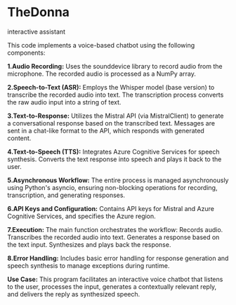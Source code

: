 # TheDonna
interactive assistant

This code implements a voice-based chatbot using the following components:

**1.Audio Recording:**
  Uses the sounddevice library to record audio from the microphone.
  The recorded audio is processed as a NumPy array.
  
**2.Speech-to-Text (ASR):**
  Employs the Whisper model (base version) to transcribe the recorded audio into text.
  The transcription process converts the raw audio input into a string of text.

**3.Text-to-Response:**
  Utilizes the Mistral API (via MistralClient) to generate a conversational response based on the transcribed text.
  Messages are sent in a chat-like format to the API, which responds with generated content.

**4.Text-to-Speech (TTS):**
  Integrates Azure Cognitive Services for speech synthesis.
  Converts the text response into speech and plays it back to the user.

**5.Asynchronous Workflow:**
  The entire process is managed asynchronously using Python's asyncio, ensuring non-blocking operations for recording, transcription, and generating responses.

**6.API Keys and Configuration:**
  Contains API keys for Mistral and Azure Cognitive Services, and specifies the Azure region.

**7.Execution:**
  The main function orchestrates the workflow:
    Records audio.
    Transcribes the recorded audio into text.
    Generates a response based on the text input.
    Synthesizes and plays back the response.

**8.Error Handling:**
 Includes basic error handling for response generation and speech synthesis to manage exceptions during runtime.

**Use Case:**
This program facilitates an interactive voice chatbot that listens to the user, processes the input, generates a contextually relevant reply, and delivers the reply as synthesized speech.
